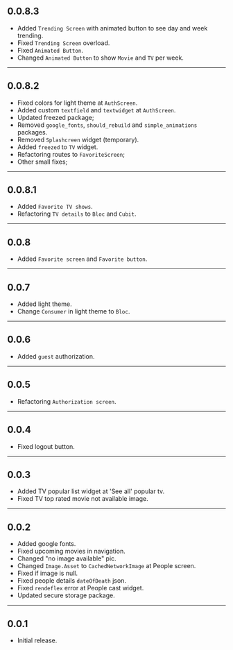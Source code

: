 ## 0.0.8.3

- Added `Trending Screen` with animated button to see day and week trending.
- Fixed `Trending Screen` overload.
- Fixed `Animated Button`.
- Changed `Animated Button` to show `Movie` and `TV` per week.

---

## 0.0.8.2

- Fixed colors for light theme at `AuthScreen`.
- Added custom `textfield` and `textwidget` at `AuthScreen`.
- Updated freezed package;
- Removed `google_fonts`, `should_rebuild` and `simple_animations` packages.
- Removed `Splashcreen` widget (temporary).
- Added `freezed` to `TV` widget.
- Refactoring routes to `FavoriteScreen`;
- Other small fixes;

---

## 0.0.8.1

- Added `Favorite TV shows`.
- Refactoring `TV details` to `Bloc` and `Cubit`.

---

## 0.0.8

- Added `Favorite screen` and `Favorite button`.

---

## 0.0.7

- Added light theme.
- Change `Consumer` in light theme to `Bloc`.

---

## 0.0.6

- Added `guest` authorization.

---

## 0.0.5

- Refactoring `Authorization screen`.

---

## 0.0.4

- Fixed logout button.

---

## 0.0.3

- Added TV popular list widget at 'See all' popular tv.
- Fixed TV top rated movie not available image.

---

## 0.0.2

- Added google fonts.
- Fixed upcoming movies in navigation.
- Changed "no image available" pic.
- Changed `Image.Asset` to `CachedNetworkImage` at People screen.
- Fixed if image is null.
- Fixed people details `dateOfDeath` json.
- Fixed `rendeflex` error at People cast widget.
- Updated secure storage package.

---

## 0.0.1

- Initial release.
